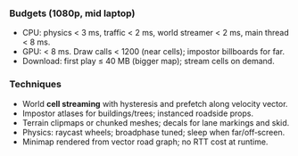### Budgets (1080p, mid laptop)

- CPU: physics < 3 ms, traffic < 2 ms, world streamer < 2 ms, main thread < 8 ms.
- GPU: < 8 ms. Draw calls < 1200 (near cells); impostor billboards for far.
- Download: first play ≤ 40 MB (bigger map); stream cells on demand.

### Techniques

- World **cell streaming** with hysteresis and prefetch along velocity vector.
- Impostor atlases for buildings/trees; instanced roadside props.
- Terrain clipmaps or chunked meshes; decals for lane markings and skid.
- Physics: raycast wheels; broadphase tuned; sleep when far/off‑screen.
- Minimap rendered from vector road graph; no RTT cost at runtime.
